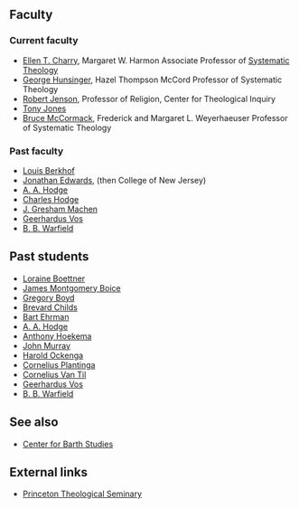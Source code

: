 ## Faculty

### Current faculty

-   [Ellen T. Charry](Ellen_T._Charry "Ellen T. Charry"), Margaret
    W. Harmon Associate Professor of
    [Systematic Theology](Systematic_Theology "Systematic Theology")
-   [George Hunsinger](George_Hunsinger "George Hunsinger"), Hazel
    Thompson McCord Professor of Systematic Theology
-   [Robert Jenson](Robert_Jenson "Robert Jenson"), Professor of
    Religion, Center for Theological Inquiry
-   [Tony Jones](Tony_Jones "Tony Jones")
-   [Bruce McCormack](Bruce_McCormack "Bruce McCormack"), Frederick
    and Margaret L. Weyerhaeuser Professor of Systematic Theology

### Past faculty

-   [Louis Berkhof](Louis_Berkhof "Louis Berkhof")
-   [Jonathan Edwards](Jonathan_Edwards "Jonathan Edwards"), (then
    College of New Jersey)
-   [A. A. Hodge](A._A._Hodge "A. A. Hodge")
-   [Charles Hodge](Charles_Hodge "Charles Hodge")
-   [J. Gresham Machen](J._Gresham_Machen "J. Gresham Machen")
-   [Geerhardus Vos](Geerhardus_Vos "Geerhardus Vos")
-   [B. B. Warfield](Benjamin_Warfield "Benjamin Warfield")

## Past students

-   [Loraine Boettner](Loraine_Boettner "Loraine Boettner")
-   [James Montgomery Boice](James_Montgomery_Boice "James Montgomery Boice")
-   [Gregory Boyd](Gregory_Boyd "Gregory Boyd")
-   [Brevard Childs](Brevard_Childs "Brevard Childs")
-   [Bart Ehrman](Bart_Ehrman "Bart Ehrman")
-   [A. A. Hodge](A._A._Hodge "A. A. Hodge")
-   [Anthony Hoekema](Anthony_Hoekema "Anthony Hoekema")
-   [John Murray](John_Murray "John Murray")
-   [Harold Ockenga](Harold_Ockenga "Harold Ockenga")
-   [Cornelius Plantinga](Cornelius_Plantinga "Cornelius Plantinga")
-   [Cornelius Van Til](Cornelius_Van_Til "Cornelius Van Til")
-   [Geerhardus Vos](Geerhardus_Vos "Geerhardus Vos")
-   [B. B. Warfield](Benjamin_Warfield "Benjamin Warfield")

## See also

-   [Center for Barth Studies](Center_for_Barth_Studies "Center for Barth Studies")

## External links

-   [Princeton Theological Seminary](http://www.ptsem.edu/)



